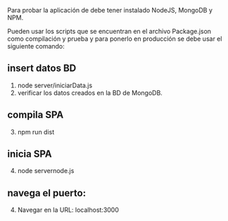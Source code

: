 Para probar la aplicación de debe tener instalado NodeJS, MongoDB y NPM.

Pueden usar los scripts que se encuentran en el archivo Package.json como compilación y prueba y para ponerlo en producción se debe usar el siguiente comando:

## insert datos BD
1. node server/iniciarData.js
2. verificar los datos creados en la BD de MongoDB.
## compila SPA
3. npm run dist
## inicia SPA
4. node servernode.js
## navega el puerto:
4. Navegar en la URL: localhost:3000

